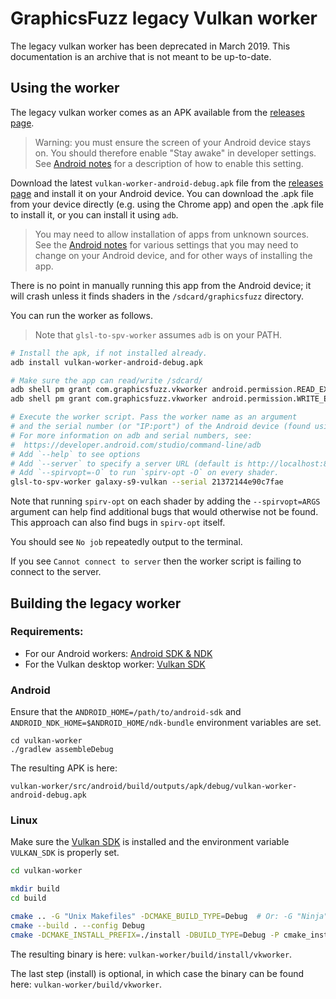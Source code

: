 # GraphicsFuzz legacy Vulkan worker

The legacy vulkan worker has been deprecated in March 2019. This documentation
is an archive that is not meant to be up-to-date.

## Using the worker

The legacy vulkan worker comes as an APK available from the [releases page](glsl-fuzz-releases.md).

> Warning: you must ensure the screen of your Android device stays on.
> You should therefore enable "Stay awake" in developer settings.
> See [Android notes](android-notes.md#useful-device-settings) for a description of how to enable this setting.

Download the latest `vulkan-worker-android-debug.apk` file
from the [releases page](glsl-fuzz-releases.md)
and install it on your Android device.
You can download the .apk file from your device directly
(e.g. using the Chrome app) and open the .apk file to install it,
or you can install it using `adb`.

> You may need to allow installation of apps from unknown sources. See the
> [Android notes](android-notes.md) for various settings that you may need to change on your Android device, and for other ways of installing the app.

There is no point in manually running this app from the Android device; it will crash unless
it finds shaders in the `/sdcard/graphicsfuzz` directory.

You can run the worker as follows.

> Note that `glsl-to-spv-worker` assumes `adb` is on your PATH.

```sh
# Install the apk, if not installed already.
adb install vulkan-worker-android-debug.apk

# Make sure the app can read/write /sdcard/
adb shell pm grant com.graphicsfuzz.vkworker android.permission.READ_EXTERNAL_STORAGE
adb shell pm grant com.graphicsfuzz.vkworker android.permission.WRITE_EXTERNAL_STORAGE

# Execute the worker script. Pass the worker name as an argument
# and the serial number (or "IP:port") of the Android device (found using `adb devices -l`).
# For more information on adb and serial numbers, see:
#  https://developer.android.com/studio/command-line/adb
# Add `--help` to see options
# Add `--server` to specify a server URL (default is http://localhost:8080)
# Add `--spirvopt=-O` to run `spirv-opt -O` on every shader.
glsl-to-spv-worker galaxy-s9-vulkan --serial 21372144e90c7fae
```

Note that running `spirv-opt` on each shader by adding the `--spirvopt=ARGS` argument
can help find additional bugs that would otherwise not be found.
This approach can also find bugs in `spirv-opt` itself.

You should see `No job` repeatedly output to the terminal.

If you see `Cannot connect to server`
then the worker script
is failing to connect to the server.

## Building the legacy worker

### Requirements:

* For our Android workers: [Android SDK & NDK](android-notes.md)
* For the Vulkan desktop worker: [Vulkan SDK](https://vulkan.lunarg.com/sdk/home)

### Android

Ensure that the `ANDROID_HOME=/path/to/android-sdk` and
`ANDROID_NDK_HOME=$ANDROID_HOME/ndk-bundle` environment variables are set.

```shell
cd vulkan-worker
./gradlew assembleDebug
```

The resulting APK is here:

`vulkan-worker/src/android/build/outputs/apk/debug/vulkan-worker-android-debug.apk`

### Linux

Make sure the [Vulkan SDK](https://vulkan.lunarg.com/sdk/home)
is installed and the environment variable `VULKAN_SDK` is
properly set.

```sh
cd vulkan-worker

mkdir build
cd build

cmake .. -G "Unix Makefiles" -DCMAKE_BUILD_TYPE=Debug  # Or: -G "Ninja"
cmake --build . --config Debug
cmake -DCMAKE_INSTALL_PREFIX=./install -DBUILD_TYPE=Debug -P cmake_install.cmake
```

The resulting binary is here: `vulkan-worker/build/install/vkworker`.

The last step (install) is optional, in which case the binary can be found here: `vulkan-worker/build/vkworker`.
